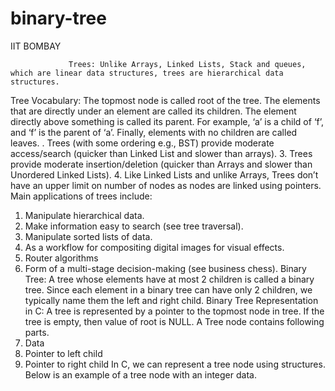 # binary-tree
IIT BOMBAY


                 Trees: Unlike Arrays, Linked Lists, Stack and queues, which are linear data structures, trees are hierarchical data structures.
Tree Vocabulary: The topmost node is called root of the tree. The elements that are directly under an element are called its children. The element directly above something is called its parent. For example, ‘a’ is a child of ‘f’, and ‘f’ is the parent of ‘a’. Finally, elements with no children are called leaves. 
               . Trees (with some ordering e.g., BST) provide moderate access/search (quicker than Linked List and slower than arrays). 
3. Trees provide moderate insertion/deletion (quicker than Arrays and slower than Unordered Linked Lists). 
4. Like Linked Lists and unlike Arrays, Trees don’t have an upper limit on number of nodes as nodes are linked using pointers.
Main applications of trees include: 
1. Manipulate hierarchical data. 
2. Make information easy to search (see tree traversal). 
3. Manipulate sorted lists of data. 
4. As a workflow for compositing digital images for visual effects. 
5. Router algorithms 
6. Form of a multi-stage decision-making (see business chess). 
Binary Tree: A tree whose elements have at most 2 children is called a binary tree. Since each element in a binary tree can have only 2 children, we typically name them the left and right child. 
Binary Tree Representation in C: A tree is represented by a pointer to the topmost node in tree. If the tree is empty, then value of root is NULL. 
A Tree node contains following parts. 
1. Data 
2. Pointer to left child 
3. Pointer to right child
In C, we can represent a tree node using structures. Below is an example of a tree node with an integer data.
